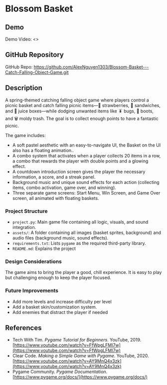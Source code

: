 # Blossom Basket 

## Demo  
Demo Video: <>  

## GitHub Repository  
GitHub Repo: <https://github.com/AlexNguyen1303/Blossom-Basket---Catch-Falling-Object-Game.git>

## Description  
A spring-themed catching falling object game where players control a picnic basket and catch falling picnic items—🍓 strawberries, 🥪 sandwiches, and 🧃 juice boxes—while dodging unwanted items like 🪳 bugs, 👢 boots, and 🗑️ moldy trash. The goal is to collect enough points to have a fantastic picnic.

The game includes:
- A soft pastel aesthetic with an easy-to-navigate UI, the Basket on the UI also has a floating animation..
- A combo system that activates when a player collects 20 items in a row, a combo that rewards the player with double points and a glowing effect.
- A countdown introduction screen gives the player the necessary information, a score, and a streak panel.
- Background music and unique sound effects for each action (collecting items, combo activation, game over, and winning).
- Three separate game screens: Start Menu, Win Screen, and Game Over screen, all animated with floating baskets.

### Project Structure
- `project.py`: Main game file containing all logic, visuals, and sound integration.
- `assets/`: A folder containing all images (basket sprites, background) and audio files (background music, sound effects).
- `requirements.txt`: Lists `pygame` as the required third-party library.
- `README.md`: Explains the project

### Design Considerations
The game aims to bring the player a good, chill experience. It is easy to play but challenging enough to keep the player focused. 

### Future Improvements
- Add more levels and increase difficulty per level
- Add a basket skin/customization system.
- Add enemies that distract the player if needed 

## References

- Tech With Tim. *Pygame Tutorial for Beginners*. YouTube, 2019. [https://www.youtube.com/watch?v=FfWpgLFMI7w](https://www.youtube.com/watch?v=FfWpgLFMI7w)
- Clear Code. *Making a Simple Game with Pygame*. YouTube, 2020. [https://www.youtube.com/watch?v=AY9MnQ4x3zk](https://www.youtube.com/watch?v=AY9MnQ4x3zk)
- Pygame Community. *Pygame Documentation*. [https://www.pygame.org/docs/](https://www.pygame.org/docs/)

